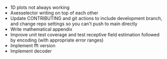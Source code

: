 * 1D plots not always working
* Axesselector writing on top of each other
* Update CONTRIBUTING and git actions to include development branch, and change repo settings so you can't push to main directly
* Write mathematical appendix
* Improve unit test coverage and test receptive field estimation followed by encoding (with appropriate error ranges)
* Implement fft version
* Implement decoder
